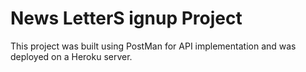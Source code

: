 # News LetterS ignup Project

This project was built using PostMan for API implementation and was deployed on a Heroku server.


